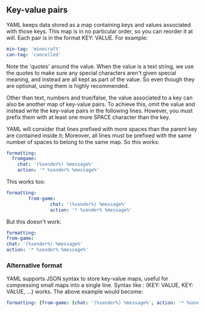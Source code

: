 ## Key-value pairs

YAML keeps data stored as a map containing keys and values associated with those keys. This map is in no particular order, so you can reorder it at will. Each pair is in the format KEY: VALUE. For example:

```yaml
min-tag: 'minecraft'
can-tag: 'cancelled'
```

Note the 'quotes' around the value. When the value is a text string, we use the quotes to make sure any special characters aren't given special meaning, and instead are all kept as part of the value. So even though they are optional, using them is highly recommended.

Other than text, numbers and true/false, the value associated to a key can also be another map of key-value pairs. To achieve this, omit the value and instead write the key-value pairs in the following lines. However, you must prefix them with at least one more SPACE character than the key.

YAML will consider that lines prefixed with more spaces than the parent key are contained inside it; Moreover, all lines must be prefixed with the same number of spaces to belong to the same map. So this works:

```yaml
formatting:
  fromgame:
    chat: '(%sender%) %message%'
    action: '* %sender% %message%'
```

This works too:


```yaml
formatting:
        from-game:
                chat: '(%sender%) %message%'
                action: '* %sender% %message%'
```

But this doesn't work:

```yaml
formatting:
from-game:
chat: '(%sender%) %message%'
action: '* %sender% %message%'
```

### Alternative format

YAML supports JSON syntax to store key-value maps, useful for compressing small maps into a single line. Syntax like : {KEY: VALUE, KEY: VALUE, ...} works. The above example would become:

```yaml
formatting: {from-game: {chat: '(%sender%) %message%', action: '* %sender% %message%'}}
```

